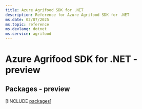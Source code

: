 ```yaml
---
title: Azure Agrifood SDK for .NET
description: Reference for Azure Agrifood SDK for .NET
ms.date: 02/07/2025
ms.topic: reference
ms.devlang: dotnet
ms.service: agrifood
---
```

# Azure Agrifood SDK for .NET - preview
## Packages - preview
[!INCLUDE [packages](agrifood-index.md)]